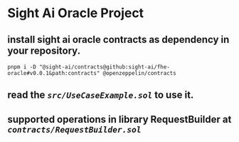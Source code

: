 # Sight Ai Oracle Project

## install sight ai oracle contracts as dependency in your repository.

```shell
pnpm i -D "@sight-ai/contracts@github:sight-ai/fhe-oracle#v0.0.1&path:contracts" @openzeppelin/contracts
```

## read the *`src/UseCaseExample.sol`* to use it.

## supported operations in library RequestBuilder at *`contracts/RequestBuilder.sol`*